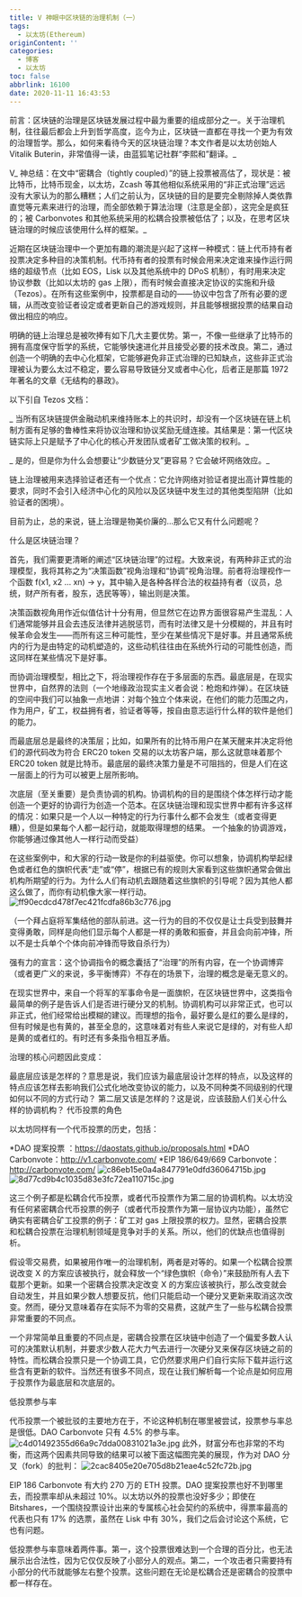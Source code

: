 ```yaml
---
title: V 神眼中区块链的治理机制（一）
tags:
  - 以太坊(Ethereum)
originContent: ''
categories:
  - 博客
  - 以太坊
toc: false
abbrlink: 16100
date: 2020-11-11 16:43:53
---
```


前言：区块链的治理是区块链发展过程中最为重要的组成部分之一。关于治理机制，往往最后都会上升到哲学高度，迄今为止，区块链一直都在寻找一个更为有效的治理哲学。那么，如何来看待今天的区块链治理？本文作者是以太坊创始人 Vitalik Buterin，非常值得一读，由蓝狐笔记社群“李熙和”翻译。_

V_ 神总结：在文中“密耦合（tightly coupled）”的链上投票被高估了，现状是：被比特币，比特币现金，以太坊，Zcash 等其他相似系统采用的“非正式治理”远远没有大家认为的那么糟糕；人们之前认为，区块链的目的是要完全剔除掉人类依靠直觉等元素来进行的治理，而全部依赖于算法治理（注意是全部），这完全是疯狂的；被 Carbonvotes 和其他系统采用的松耦合投票被低估了；以及，在思考区块链治理的时候应该使用什么样的框架。_

近期在区块链治理中一个更加有趣的潮流是兴起了这样一种模式：链上代币持有者投票决定多种目的决策机制。代币持有者的投票有时候会用来决定谁来操作运行网络的超级节点（比如 EOS，Lisk 以及其他系统中的 DPoS 机制），有时用来决定协议参数（比如以太坊的 gas 上限），而有时候会直接决定协议的实施和升级（Tezos）。在所有这些案例中，投票都是自动的——协议中包含了所有必要的逻辑，从而改变验证者设定或者更新自己的游戏规则，并且能够根据投票的结果自动做出相应的响应。

明确的链上治理总是被吹捧有如下几大主要优势。第一，不像一些继承了比特币的拥有高度保守哲学的系统，它能够快速进化并且接受必要的技术改良。第二，通过创造一个明确的去中心化框架，它能够避免非正式治理的已知缺点，这些非正式治理被认为要么太过不稳定，要么容易导致链分叉或者中心化，后者正是那篇 1972 年著名的文章《无结构的暴政》。

以下引自 Tezos 文档：

_ 当所有区块链提供金融动机来维持账本上的共识时，却没有一个区块链在链上机制方面有足够的鲁棒性来将协议治理和协议奖励无缝连接。其结果是：第一代区块链实际上只是赋予了中心化的核心开发团队或者矿工做决策的权利。_

_ 是的，但是你为什么会想要让“少数链分叉”更容易？它会破坏网络效应。_

链上治理被用来选择验证者还有一个优点：它允许网络对验证者提出高计算性能的要求，同时不会引入经济中心化的风险以及区块链中发生过的其他类型陷阱（比如验证者的困境）。

目前为止，总的来说，链上治理是物美价廉的…那么它又有什么问题呢？

什么是区块链治理？

首先，我们需要更清晰的阐述“区块链治理”的过程。大致来说，有两种非正式的治理模型，我将其称之为“决策函数”视角治理和“协调”视角治理。前者将治理视作一个函数 f(x1, x2 ... xn) -> y，其中输入是各种各样合法的权益持有者（议员，总统，财产所有者，股东，选民等等），输出则是决策。

决策函数视角用作近似值估计十分有用，但显然它在边界方面很容易产生混乱：人们通常能够并且会去违反法律并逃脱惩罚，而有时法律又是十分模糊的，并且有时候革命会发生——而所有这三种可能性，至少在某些情况下是好事。并且通常系统内的行为是由特定的动机塑造的，这些动机往往由在系统外行动的可能性创造，而这同样在某些情况下是好事。

而协调治理模型，相比之下，将治理视作存在于多层面的东西。最底层是，在现实世界中，自然界的法则（一个地缘政治现实主义者会说：枪炮和炸弹）。在区块链的空间中我们可以抽象一点地讲：对每个独立个体来说，在他们的能力范围之内，作为用户，矿工，权益拥有者，验证者等等，按自由意志运行什么样的软件是他们的能力。

而最底层总是最终的决策层；比如，如果所有的比特币用户在某天醒来并决定将他们的源代码改为符合 ERC20 token 交易的以太坊客户端，那么这就意味着那个 ERC20 token 就是比特币。最底层的最终决策力量是不可阻挡的，但是人们在这一层面上的行为可以被更上层所影响。

次底层（至关重要）是负责协调的机构。协调机构的目的是围绕个体怎样行动才能创造一个更好的协调行为创造一个范本。在区块链治理和现实世界中都有许多这样的情况：如果只是一个人以一种特定的行为行事什么都不会发生（或者变得更糟），但是如果每个人都一起行动，就能取得理想的结果。
一个抽象的协调游戏，你能够通过像其他人一样行动而受益）

在这些案例中，和大家的行动一致是你的利益驱使。你可以想象，协调机构举起绿色或者红色的旗帜代表“走”或“停”，根据已有的规则大家看到这些旗帜通常会做出机构所期望的行为。为什么人们有动机去跟随着这些旗帜的引导呢？因为其他人都这么做了，而你有动机像大家一样行动。
![ff90ecdcd478f7ec421fcdfa86b3c776.jpg](/images/2020/11/11/3f4496c7-21d0-4e0b-83bd-5d4e8d2da2b1.jpg)

（一个拜占庭将军集结他的部队前进。这一行为的目的不仅仅是让士兵受到鼓舞并变得勇敢，同样是向他们显示每个人都是一样的勇敢和振奋，并且会向前冲锋，所以不是士兵单个个体向前冲锋而导致自杀行为）

强有力的宣言：这个协调指令的概念囊括了“治理”的所有内容，在一个协调博弈（或者更广义的来说，多平衡博弈）不存在的场景下，治理的概念是毫无意义的。

在现实世界中，来自一个将军的军事命令是一面旗帜，在区块链世界中，这类指令最简单的例子是告诉人们是否进行硬分叉的机制。协调机构可以非常正式，也可以非正式，他们经常给出模糊的建议。而理想的指令，最好要么是红的要么是绿的，但有时候是也有黄的，甚至全息的，这意味着对有些人来说它是绿的，对有些人却是黄的或者红的。有时还有多条指令相互矛盾。

治理的核心问题因此变成：

最底层应该是怎样的？意思是说，我们应该为最底层设计怎样的特点，以及这样的特点应该怎样去影响我们公式化地改变协议的能力，以及不同种类不同级别的代理如何以不同的方式行动？
第二层又该是怎样的？这是说，应该鼓励人们关心什么样的协调机构？
代币投票的角色

以太坊同样有一个代币投票的历史，包括：

*DAO 提案投票 ：https://daostats.github.io/proposals.html
*DAO Carbonvote：http://v1.carbonvote.com/
*EIP 186/649/669 Carbonvote：http://carbonvote.com/
![c86eb15e0a4a847791e0dfd36064715b.jpg](/images/2020/11/11/de5a3ef2-0b16-432a-af7a-f1639f064d6a.jpg)
![8d77cd9b4c1035d83e3fc72ea110715c.jpg](/images/2020/11/11/1c6e6c53-87e1-49ad-8caa-c407cc734edc.jpg)

这三个例子都是松耦合代币投票，或者代币投票作为第二层的协调机构。以太坊没有任何紧密耦合代币投票的例子（或者代币投票作为第一层协议内功能），虽然它确实有密耦合矿工投票的例子：矿工对 gas 上限投票的权力。显然，密耦合投票和松耦合投票在治理机制领域是竞争对手的关系。所以，他们的优缺点也值得剖析。

假设零交易费，如果被用作唯一的治理机制，两者是对等的。如果一个松耦合投票说改变 X 的方案应该被执行，就会释放一个“绿色旗帜（命令）”来鼓励所有人去下载那个更新。如果一个密耦合投票决定改变 X 的方案应该被执行，那么改变就会自动发生，并且如果少数人想要反抗，他们只能启动一个硬分叉更新来取消这次改变。然而，硬分叉意味着存在实际不为零的交易费，这就产生了一些与松耦合投票非常重要的不同点。

一个非常简单且重要的不同点是，密耦合投票在区块链中创造了一个偏爱多数人认可的决策默认机制，并要求少数人花大力气去进行一次硬分叉来保存区块链之前的特性。而松耦合投票只是一个协调工具，它仍然要求用户们自行实际下载并运行这些含有更新的软件。当然还有很多不同点，现在让我们解析每一个论点是如何应用于投票作为最底层和次底层的。

低投票参与率

代币投票一个被批驳的主要地方在于，不论这种机制在哪里被尝试，投票参与率总是很低。DAO Carbonvote 只有 4.5% 的参与率。
![c4d01492355d66a9c7dda00831021a3e.jpg](/images/2020/11/11/9c1ebe45-a539-4e19-899b-5d8f51b5b510.jpg)
此外，财富分布也非常的不均衡，而这两个因素共同导致的结果可以被下面这幅图完美的展现，作为对 DAO 分叉（fork）的批判：
![2cac8405e20e705d8b21eae4c52fc72b.jpg](/images/2020/11/11/96ff3cc0-1d55-4fe7-b525-91177c76ab08.jpg)

EIP 186 Carbonvote 有大约 270 万的 ETH 投票。DAO 提案投票也好不到哪里去，而投票率却从未超过 10%。以太坊以外的投票也没好多少；即使在 Bitshares，一个围绕投票设计出来的专属核心社会契约的系统中，得票率最高的代表也只有 17% 的选票，虽然在 Lisk 中有 30%，我们之后会讨论这个系统，它也有问题。

低投票参与率意味着两件事。第一，这个投票很难达到一个合理的百分比，也无法展示出合法性，因为它仅仅反映了小部分人的观点。第二，一个攻击者只需要持有小部分的代币就能够左右整个投票。这些问题在无论是松耦合还是密耦合的投票中都一样存在。